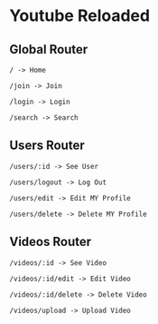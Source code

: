 # Youtube Reloaded

## Global Router

    / -> Home

    /join -> Join

    /login -> Login

    /search -> Search

## Users Router

    /users/:id -> See User

    /users/logout -> Log Out

    /users/edit -> Edit MY Profile

    /users/delete -> Delete MY Profile

## Videos Router

    /videos/:id -> See Video

    /videos/:id/edit -> Edit Video

    /videos/:id/delete -> Delete Video

    /videos/upload -> Upload Video
